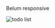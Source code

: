 <p>Belum responsive</p>

![todo list](https://i.pinimg.com/736x/3a/88/20/3a8820d56aa68497f07536363ca876f1.jpg)
